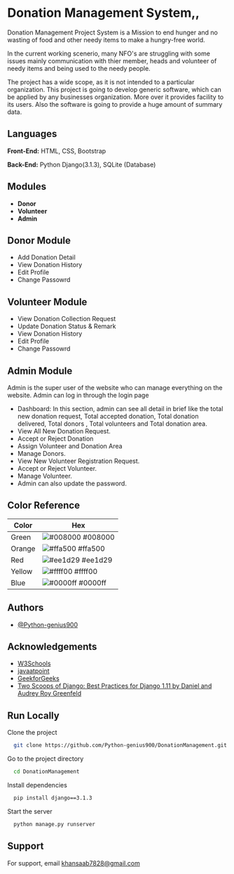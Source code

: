 
# Donation Management System,,

Donation Management Project System is a Mission to end hunger and no wasting of food and other needy items to make a hungry-free world.

In the current working scenerio, many NFO's are struggling with some issues mainly communication with thier member, heads and volunteer of needy items and being used to the needy people.

The project has a wide scope, as it is not intended to a 
particular organization. This project is going to 
develop generic software, which can be applied by any 
businesses organization. More over it provides facility 
to its users. Also the software is going to provide a 
huge amount of summary data.


## Languages

**Front-End:** HTML, CSS, Bootstrap

**Back-End:** Python Django(3.1.3), SQLite (Database)


## Modules

- **Donor**
- **Volunteer**
- **Admin**
## Donor Module

- Add Donation Detail
- View Donation History
- Edit Profile
- Change Passowrd

## Volunteer Module

- View Donation Collection Request
- Update Donation Status & Remark
- View Donation History
- Edit Profile
- Change Passowrd

## Admin Module

Admin is the super user of the website who can 
manage everything on the website. Admin can log in 
through the login page

- Dashboard: In this section, admin can see all detail in brief like the total new donation request, Total accepted donation, Total donation delivered, Total donors , Total volunteers and Total donation area.
- View All New Donation Request.
- Accept or Reject Donation
- Assign Volunteer and Donation Area
- Manage Donors.
- View New Volunteer Registration Request.
- Accept or Reject Volunteer.
- Manage Volunteer.
- Admin can also update the password.
## Color Reference

| Color             | Hex                                                                |
| ----------------- | ------------------------------------------------------------------ |
| Green | ![#008000](https://via.placeholder.com/10/008000?text=+) #008000 |
| Orange | ![#ffa500](https://via.placeholder.com/10/ffa500?text=+) #ffa500 |
| Red | ![#ee1d29](https://via.placeholder.com/10/ee1d29?text=+) #ee1d29 |
| Yellow | ![#ffff00](https://via.placeholder.com/10/ffff00?text=+) #ffff00 |
| Blue | ![#0000ff](https://via.placeholder.com/10/0000ff?text=+) #0000ff |


## Authors

- [@Python-genius900](https://www.github.com/octokatherine)


## Acknowledgements

 - [W3Schools](https://www.w3schools.com/)
 - [javaatpoint](https://www.javatpoint.com/)
 - [GeekforGeeks](https://www.geeksforgeeks.org/django-tutorial/)
 - [Two Scoops of Django: Best Practices for Django 1.11 by Daniel and Audrey Roy Greenfeld](https://g.co/kgs/X6JLCfK)

## Run Locally

Clone the project

```bash
  git clone https://github.com/Python-genius900/DonationManagement.git
```

Go to the project directory

```bash
  cd DonationManagement
```

Install dependencies

```bash
  pip install django==3.1.3
```

Start the server

```bash
  python manage.py runserver
```


## Support

For support, email khansaab7828@gmail.com
